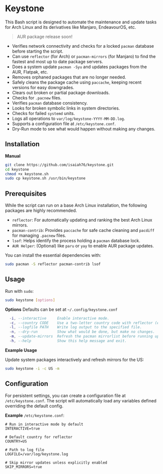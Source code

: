# Keystone

This Bash script is designed to automate the maintenance and update tasks for Arch Linux and its derivatives like Manjaro, EndeavourOS, etc.
> AUR package release soon!

-  Verifies network connectivity and checks for a locked `pacman` database before starting the script.
-  Can use `reflector` (for Arch) or `pacman-mirrors` (for Manjaro) to find the fastest and most up to date package servers.
-  Does a system update `pacman -Syu` and updates packages from the AUR, Flatpak, etc.
-  Removes orphaned packages that are no longer needed.
-  Safely cleans the package cache using `paccache`, keeping recent versions for easy downgrades.
-  Clears out broken or partial package downloads.
-  Checks for `.pacnew` files.
-  Verifies `pacman` database consistency.
-  Looks for broken symbolic links in system directories.
-  Checks for failed `systemd` units.
-  Logs all operations to `var/log/keystone-YYYY-MM-DD.log`.
-  Supports a configuration file at `/etc/keystone.conf`.
-  Dry-Run mode to see what would happen without making any changes.

## Installation
**Manual**
```bash
git clone https://github.com/isaiah76/keystone.git
cd keystone
chmod +x keystone.sh
sudo cp keystone.sh /usr/bin/keystone
```

## Prerequisites
While the script can run on a base Arch Linux installation, the following packages are highly recommended.

- `reflector`: For automatically updating and ranking the best Arch Linux mirrors.
- `pacman-contrib`: Provides `paccache` for safe cache cleaning and `pacdiff` for managing `.pacnew` files.
- `lsof`: Helps identify the process holding a `pacman` database lock.
- `AUR Helper`: (Optional) like `paru` or `yay` to enable AUR package updates.

You can install the essential dependencies with:
```bash
sudo pacman -S reflector pacman-contrib lsof
```

## Usage
Run with `sudo`:
```bash 
sudo keystone [options]
```

**Options**
Defaults can be set at `~/.config/keystone.conf`
```lua 
  -i, --interactive     Enable interactive mode.
  -c, --country CODE    Use a two-letter country code with reflector (e.g. US, DE).
  -l, --logfile PATH    Write log output to the specified file.
  -n, --dry-run         Show what would be done, but make no changes.
  -m, --update-mirrors  Refresh the pacman mirrorlist before running updates.
  -h, --help            Show this help message and exit.
```

**Example Usage**

Update system packages interactively and refresh mirrors for the US:
```bash 
sudo keystone -i -c US -m
```

## Configuration 
For persistent settings, you can create a configuration file at `/etc/keystone.conf`. The script will automatically load any variables defined overriding the default config.

**Example** `/etc/keystone.conf`:
```
# Run in interactive mode by default
INTERACTIVE=true

# Default country for reflector
COUNTRY=US

# Path to log file
LOGFILE=/var/log/keystone.log

# Skip mirror updates unless explicitly enabled
SKIP_MIRRORS=true
```
